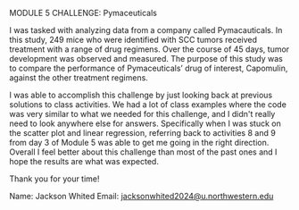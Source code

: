 MODULE 5 CHALLENGE: Pymaceuticals

I was tasked with analyzing data from a company called Pymacauticals. In this study, 249 mice who were identified with SCC tumors received treatment with a range of drug regimens. Over the course of 45 days, tumor development was observed and measured. The purpose of this study was to compare the performance of Pymaceuticals’ drug of interest, Capomulin, against the other treatment regimens.

I was able to accomplish this challenge by just looking back at previous solutions to class activities. We had a lot of class examples where the code was very similar to what we needed for this challenge, and I didn't really need to look anywhere else for answers. Specifically when I was stuck on the scatter plot and linear regression, referring back to  activities 8 and 9 from day 3 of Module 5 was able to get me going in the right direction. Overall I feel better about this challenge than most of the past ones and I hope the results are what was expected.  

Thank you for your time! 

Name: Jackson Whited 
Email: jacksonwhited2024@u.northwestern.edu
